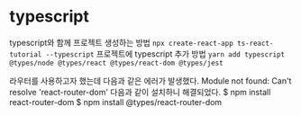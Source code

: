 # typescript

typescript와 함께 프로젝트 생성하는 방법
`npx create-react-app ts-react-tutorial --typescript`
프로젝트에 typescript 추가 방법
`yarn add typescript @types/node @types/react @types/react-dom @types/jest`

라우터를 사용하고자 했는데 다음과 같은 에러가 발생했다.
Module not found: Can't resolve 'react-router-dom'
다음과 같이 설치하니 해결되었다.
$ npm install react-router-dom
$ npm install @types/react-router-dom
